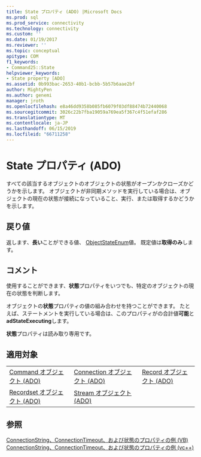 ```yaml
---
title: State プロパティ (ADO) |Microsoft Docs
ms.prod: sql
ms.prod_service: connectivity
ms.technology: connectivity
ms.custom: ''
ms.date: 01/19/2017
ms.reviewer: ''
ms.topic: conceptual
apitype: COM
f1_keywords:
- Command25::State
helpviewer_keywords:
- State property [ADO]
ms.assetid: 0b993bac-2653-40b1-bcbb-5b57b6aae2bf
author: MightyPen
ms.author: genemi
manager: jroth
ms.openlocfilehash: e8a46dd9358b085fb6079f03df88474b72440068
ms.sourcegitcommit: 3026c22b7fba19059a769ea5f367c4f51efaf286
ms.translationtype: MT
ms.contentlocale: ja-JP
ms.lasthandoff: 06/15/2019
ms.locfileid: "66711258"
---
```

# <a name="state-property-ado"></a>State プロパティ (ADO)
すべての該当するオブジェクトのオブジェクトの状態がオープンかクローズかどうかを示します。 オブジェクトが非同期メソッドを実行している場合は、オブジェクトの現在の状態が接続になっていること、実行、または取得するかどうかを示します。  
  
## <a name="return-value"></a>戻り値  
 返します、**長い**ことができる値、 [ObjectStateEnum](../../../ado/reference/ado-api/objectstateenum.md)値。 既定値は**取得のみ**します。  
  
## <a name="remarks"></a>コメント  
 使用することができます、**状態**プロパティをいつでも、特定のオブジェクトの現在の状態を判断します。  
  
 オブジェクトの**状態**プロパティの値の組み合わせを持つことができます。 たとえば、ステートメントを実行している場合は、このプロパティがの合計値**可能**と**adStateExecuting**します。  
  
 **状態**プロパティは読み取り専用です。  
  
## <a name="applies-to"></a>適用対象  
  
||||  
|-|-|-|  
|[Command オブジェクト (ADO)](../../../ado/reference/ado-api/command-object-ado.md)|[Connection オブジェクト (ADO)](../../../ado/reference/ado-api/connection-object-ado.md)|[Record オブジェクト (ADO)](../../../ado/reference/ado-api/record-object-ado.md)|  
|[Recordset オブジェクト (ADO)](../../../ado/reference/ado-api/recordset-object-ado.md)|[Stream オブジェクト (ADO)](../../../ado/reference/ado-api/stream-object-ado.md)||  
  
## <a name="see-also"></a>参照  
 [ConnectionString、ConnectionTimeout、および状態のプロパティの例 (VB)](../../../ado/reference/ado-api/connectionstring-connectiontimeout-and-state-properties-example-vb.md)   
 [ConnectionString、ConnectionTimeout、および状態のプロパティの例 (vc++)](../../../ado/reference/ado-api/connectionstring-connectiontimeout-and-state-properties-example-vc.md)   
